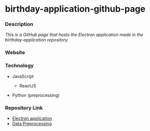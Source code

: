 # birthday-application-github-page

### Description
*This is a GitHub page that hosts the Electron application made in the birthday-application repository.* 

### Website 


### Technology 
* JavaScript
  - ReactJS

* Python (preprocessing)

### Repository Link
* [Electron application](https://github.com/KrishnaBellamkonda/birthday-application) 
* [Data Preprocessing](https://github.com/KrishnaBellamkonda/birthday-application-data-processing)

